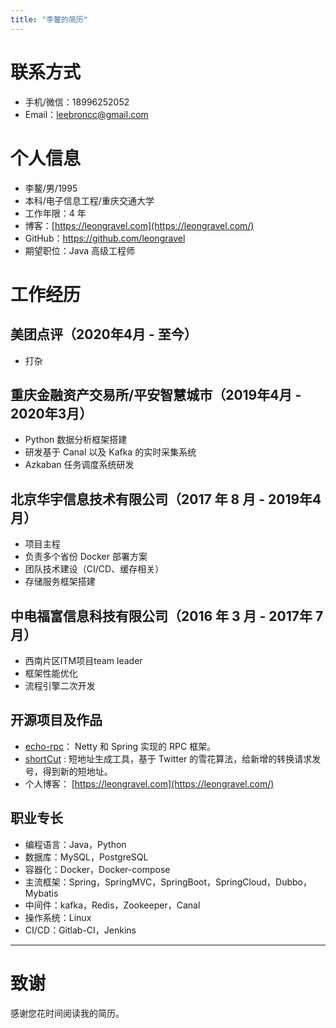 ```yaml
---
title: "李鳌的简历"
---
```


# 联系方式

- 手机/微信：18996252052
- Email：[leebroncc@gmail.com](mailto:leebroncc@gmail.com)

# 个人信息

- 李鳌/男/1995
- 本科/电子信息工程/重庆交通大学
- 工作年限：4 年
- 博客：[https://leongravel.com](https://leongravel.com/)
- GitHub：<https://github.com/leongravel>
- 期望职位：Java 高级工程师

# 工作经历

## 美团点评（2020年4月 - 至今）

- 打杂

## 重庆金融资产交易所/平安智慧城市（2019年4月 - 2020年3月）

- Python 数据分析框架搭建
- 研发基于 Canal 以及 Kafka 的实时采集系统
- Azkaban 任务调度系统研发

## 北京华宇信息技术有限公司（2017 年 8 月 - 2019年4月）

* 项目主程
* 负责多个省份 Docker 部署方案
* 团队技术建设（CI/CD、缓存相关）
* 存储服务框架搭建

## 中电福富信息科技有限公司（2016 年 3 月 - 2017年 7 月）

- 西南片区ITM项目team leader
- 框架性能优化
- 流程引擎二次开发

## 开源项目及作品

- [echo-rpc](https://github.com/leonGravel/echo-rpc)： Netty 和 Spring 实现的 RPC 框架。
- [shortCut](https://github.com/Alkaids/shortcut) : 短地址生成工具，基于 Twitter 的雪花算法，给新增的转换请求发号，得到新的短地址。
- 个人博客： [https://leongravel.com](https://leongravel.com/)

## 职业专长

- 编程语言：Java，Python
- 数据库：MySQL，PostgreSQL
- 容器化：Docker，Docker-compose
- 主流框架：Spring，SpringMVC，SpringBoot，SpringCloud，Dubbo，Mybatis
- 中间件：kafka，Redis，Zookeeper，Canal
- 操作系统：Linux
- CI/CD：Gitlab-CI，Jenkins

------

# 致谢

感谢您花时间阅读我的简历。

